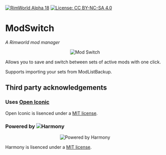 [![RimWorld Alpha 18](https://img.shields.io/badge/RimWorld-Alpha%2018-yellow.svg)](http://rimworldgame.com/) [![License: CC BY-NC-SA 4.0](https://img.shields.io/badge/License-CC%20BY--NC--SA%204.0-lightgrey.svg)](https://creativecommons.org/licenses/by-nc-sa/4.0/)

# ModSwitch

_A Rimworld mod manager_

<p align="center"><img alt="Mod Switch" src="https://raw.githubusercontent.com/DoctorVanGogh/ModSwitch/master/About/preview.png" /></p>

Allows you to save and switch between sets of active mods with one click.

Supports importing your sets from ModListBackup.

## Third party acknowledgements

### Uses [Open Iconic](http://www.useiconic.com/open)

Open Iconic is lisenced under a [MIT license](http://opensource.org/licenses/MIT).

### Powered by ![Harmony](https://github.com/pardeike/Harmony)

<p align="center">
<img alt="Powered by Harmony" src="https://camo.githubusercontent.com/074bf079275fa90809f51b74e9dd0deccc70328f/68747470733a2f2f7332342e706f7374696d672e6f72672f3538626c31727a33392f6c6f676f2e706e67" />
</p>

Harmony is lisenced under a [MIT license](https://raw.githubusercontent.com/pardeike/Harmony/master/LICENSE).
